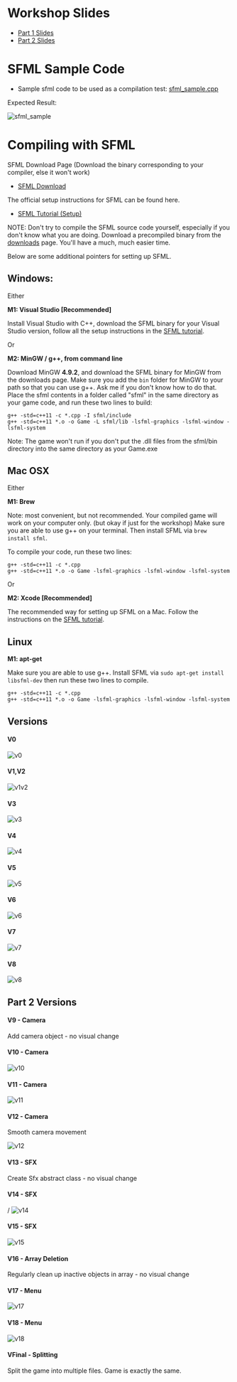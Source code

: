 # Workshop Slides

* [Part 1 Slides](./slides.pdf)
* [Part 2 Slides](./slides_part2.pdf)

# SFML Sample Code

* Sample sfml code to be used as a compilation test: [sfml_sample.cpp](https://raw.githubusercontent.com/Ohohcakester/gdg-sfml-workshop/master/compilation_tests/sample_game.cpp?token=AE989UeWcuWW9S6mQSNjnEadbe22VENZks5XUCg6wA%3D%3D)

Expected Result:

![sfml_sample](../images/images/sfml_sample.gif)

# Compiling with SFML

SFML Download Page (Download the binary corresponding to your compiler, else it won't work)

* [SFML Download](http://www.sfml-dev.org/download/sfml/2.3.2/)

The official setup instructions for SFML can be found here.

* [SFML Tutorial (Setup)](http://www.sfml-dev.org/tutorials/2.3/)

NOTE: Don't try to compile the SFML source code yourself, especially if you don't know what you are doing. Download a precompiled binary from the [downloads](http://www.sfml-dev.org/download/sfml/2.3.2/) page. You'll have a much, much easier time.


Below are some additional pointers for setting up SFML.

## Windows:
Either

**M1: Visual Studio [Recommended]**

Install Visual Studio with C++, download the SFML binary for your Visual Studio version, follow all the setup instructions in the [SFML tutorial](http://www.sfml-dev.org/tutorials/2.3/start-vc.php).

Or

**M2: MinGW / g++, from command line**

Download MinGW **4.9.2**, and download the SFML binary for MinGW from the downloads page. Make sure you add the `bin` folder for MinGW to your path so that you can use g++. Ask me if you don't know how to do that.
Place the sfml contents in a folder called "sfml" in the same directory as your game code, and run these two lines to build:

```
g++ -std=c++11 -c *.cpp -I sfml/include
g++ -std=c++11 *.o -o Game -L sfml/lib -lsfml-graphics -lsfml-window -lsfml-system
```

Note: The game won't run if you don't put the .dll files from the sfml/bin directory into the same directory as your Game.exe


## Mac OSX

Either

**M1: Brew**

Note: most convenient, but not recommended. Your compiled game will work on your computer only. (but okay if just for the workshop)
Make sure you are able to use g++ on your terminal. Then install SFML via `brew install sfml`.

To compile your code, run these two lines:
```
g++ -std=c++11 -c *.cpp
g++ -std=c++11 *.o -o Game -lsfml-graphics -lsfml-window -lsfml-system
```

Or

**M2: Xcode [Recommended]**

The recommended way for setting up SFML on a Mac. Follow the instructions on the [SFML tutorial](http://www.sfml-dev.org/tutorials/2.3/start-osx.php).


## Linux

**M1: apt-get**

Make sure you are able to use g++. Install SFML via `sudo apt-get install libsfml-dev`
then run these two lines to compile.
```
g++ -std=c++11 -c *.cpp
g++ -std=c++11 *.o -o Game -lsfml-graphics -lsfml-window -lsfml-system
```

## Versions

#### V0

![v0](../images/images/v0.png)

#### V1,V2

![v1v2](../images/images/v1v2.png)

#### V3

![v3](../images/images/v3.png)

#### V4

![v4](../images/images/v4.gif)

#### V5

![v5](../images/images/v5.gif)

#### V6

![v6](../images/images/v6.gif)

#### V7

![v7](../images/images/v7.gif)

#### V8

![v8](../images/images/v8.gif)

## Part 2 Versions

#### V9 - Camera

Add camera object - no visual change

#### V10 - Camera

![v10](../images/images/v10.gif)

#### V11 - Camera

![v11](../images/images/v11.gif)

#### V12 - Camera

Smooth camera movement

![v12](../images/images/v12.gif)

#### V13 - SFX

Create Sfx abstract class - no visual change

#### V14 - SFX
/
![v14](../images/images/v14.gif)

#### V15 - SFX

![v15](../images/images/v15.gif)

#### V16 - Array Deletion

Regularly clean up inactive objects in array - no visual change

#### V17 - Menu

![v17](../images/images/v17.gif)

#### V18 - Menu

![v18](../images/images/v18.gif)

#### VFinal - Splitting

Split the game into multiple files. Game is exactly the same.
